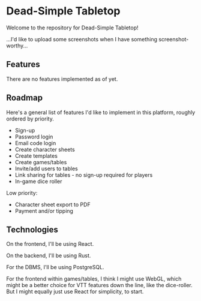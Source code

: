 # Dead-Simple Tabletop

Welcome to the repository for Dead-Simple Tabletop!

...I'd like to upload some screenshots when I have something screenshot-worthy...

## Features

There are no features implemented as of yet.

## Roadmap

Here's a general list of features I'd like to implement in this platform, roughly ordered by priority.

- Sign-up
- Password login
- Email code login
- Create character sheets
- Create templates
- Create games/tables
- Invite/add users to tables
- Link sharing for tables - no sign-up required for players
- In-game dice roller

Low priority:

- Character sheet export to PDF
- Payment and/or tipping

## Technologies

On the frontend, I'll be using React.

On the backend, I'll be using Rust.

For the DBMS, I'll be using PostgreSQL.

For the frontend within games/tables, I think I might use WebGL, which might be a better choice for VTT features down the line, like the dice-roller. But I might equally just use React for simplicity, to start.
